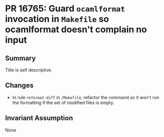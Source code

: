 # PR 16765: Guard `ocamlformat` invocation in `Makefile` so ocamlformat doesn't complain no input

## Summary

Title is self descriptive.

## Changes
- In rule `reformat-diff` in `/Makefile`, refactor the command so it won't run the formatting if the set of modified files is empty.

## Invariant Assumption
None
